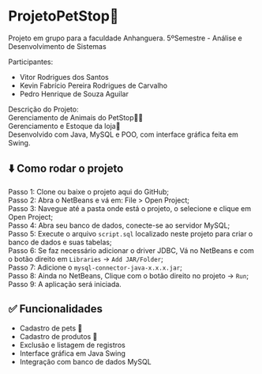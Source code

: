 # ProjetoPetStop🐾  
Projeto em grupo para a faculdade Anhanguera. 5ºSemestre - Análise e Desenvolvimento de Sistemas  

Participantes:
- Vitor Rodrigues dos Santos  
- Kevin Fabrício Pereira Rodrigues de Carvalho
- Pedro Henrique de Souza Aguilar

Descrição do Projeto:  
Gerenciamento de Animais do PetStop🐶🐱  
Gerenciamento e Estoque da loja🛒  
Desenvolvido com Java, MySQL e POO, com interface gráfica feita em Swing.

## ⬇️ Como rodar o projeto  
Passo 1: Clone ou baixe o projeto aqui do GitHub;  
Passo 2: Abra o NetBeans e vá em: File > Open Project;  
Passo 3: Navegue até a pasta onde está o projeto, o selecione e clique em Open Project;  
Passo 4: Abra seu banco de dados, conecte-se ao servidor MySQL;  
Passo 5: Execute o arquivo `script.sql` localizado neste projeto para criar o banco de dados e suas tabelas;  
Passo 6: Se faz necessário adicionar o driver JDBC, Vá no NetBeans e com o botão direito em `Libraries` → `Add JAR/Folder`;  
Passo 7: Adicione o `mysql-connector-java-x.x.x.jar`;  
Passo 8: Ainda no NetBeans, Clique com o botão direito no projeto → `Run`;  
Passo 9: A aplicação será iniciada.  
  
## ✅ Funcionalidades
* Cadastro de pets 🐶
* Cadastro de produtos 🛒
* Exclusão e listagem de registros
* Interface gráfica em Java Swing
* Integração com banco de dados MySQL
